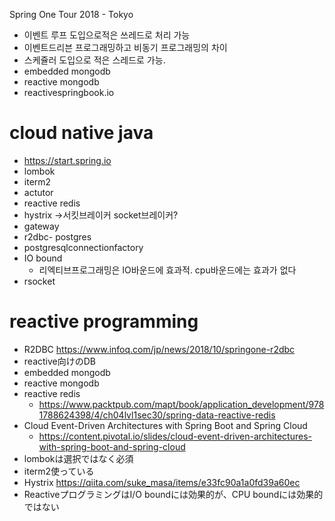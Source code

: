 Spring One Tour 2018 - Tokyo
* 이벤트 루프 도입으로적은 쓰레드로 처리 가능
* 이벤트드리븐 프로그래밍하고 비동기 프로그래밍의 차이
* 스케쥴러 도입으로 적은 스레드로 가능.
* embedded mongodb
* reactive mongodb
* reactivespringbook.io

# cloud native java
* https://start.spring.io
* lombok
* iterm2
* actutor
* reactive redis
* hystrix →서킷브레이커 socket브레이커?
* gateway
* r2dbc- postgres
* postgresqlconnectionfactory
* IO bound
    * 리엑티브프로그래밍은 IO바운드에 효과적. cpu바운드에는 효과가 없다
* rsocket

# reactive programming
* R2DBC https://www.infoq.com/jp/news/2018/10/springone-r2dbc
* reactive向けのDB
* embedded mongodb
* reactive mongodb
* reactive redis 
    * https://www.packtpub.com/mapt/book/application_development/9781788624398/4/ch04lvl1sec30/spring-data-reactive-redis
* Cloud Event-Driven Architectures with Spring Boot and Spring Cloud 
    * https://content.pivotal.io/slides/cloud-event-driven-architectures-with-spring-boot-and-spring-cloud
* lombokは選択ではなく必須
* iterm2使っている
* Hystrix https://qiita.com/suke_masa/items/e33fc90a1a0fd39a60ec
* ReactiveプログラミングはI/O boundには効果的が、CPU boundには効果的ではない

